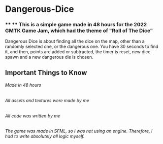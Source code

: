 # Dangerous-Dice

### ** ** This is a simple game made in 48 hours for the 2022 GMTK Game Jam, which had the theme of "Roll of The Dice"

Dangerous Dice is about finding all the dice on the map, other than a randomly selected one, or the dangerous one.
You have 30 seconds to find it, and then, points are added or subtracted, the timer is reset, new dice spawn and a new dangerous die is chosen.

## Important Things to Know

###### Made in 48 hours
###### All assets and textures were made by me
###### All code was written by me
###### The game was made in SFML, so I was not using an engine. Therefore, I had to write absolutely all logic myself.
